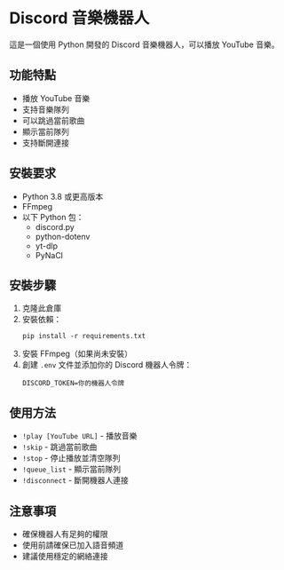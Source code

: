# Discord 音樂機器人

這是一個使用 Python 開發的 Discord 音樂機器人，可以播放 YouTube 音樂。

## 功能特點

- 播放 YouTube 音樂
- 支持音樂隊列
- 可以跳過當前歌曲
- 顯示當前隊列
- 支持斷開連接

## 安裝要求

- Python 3.8 或更高版本
- FFmpeg
- 以下 Python 包：
  - discord.py
  - python-dotenv
  - yt-dlp
  - PyNaCl

## 安裝步驟

1. 克隆此倉庫
2. 安裝依賴：
   ```
   pip install -r requirements.txt
   ```
3. 安裝 FFmpeg（如果尚未安裝）
4. 創建 `.env` 文件並添加你的 Discord 機器人令牌：
   ```
   DISCORD_TOKEN=你的機器人令牌
   ```

## 使用方法

- `!play [YouTube URL]` - 播放音樂
- `!skip` - 跳過當前歌曲
- `!stop` - 停止播放並清空隊列
- `!queue_list` - 顯示當前隊列
- `!disconnect` - 斷開機器人連接

## 注意事項

- 確保機器人有足夠的權限
- 使用前請確保已加入語音頻道
- 建議使用穩定的網絡連接 
